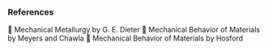 ### References<br>
	Mechanical Metallurgy by G. E. Dieter
	Mechanical Behavior of Materials by Meyers and Chawla
	Mechanical Behavior of Materials by Hosford